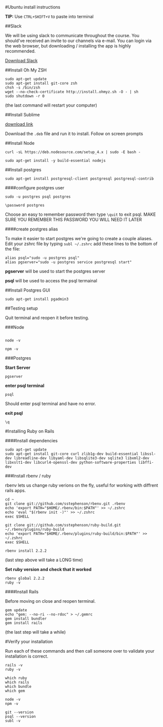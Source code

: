 #Ubuntu install instructions

**TIP:** Use `CTRL+SHIFT+V` to paste into terminal

##Slack

We will be using slack to communicate throughout the course. You should've received an invite to our channels via e-mail. You can login via the web browser, but downloading / installing the app is highly recommended.

[Download Slack](https://slack.com/downloads)

##Install Oh My ZSH

```
sudo apt-get update
sudo apt-get install git-core zsh
chsh -s /bin/zsh
wget --no-check-certificate http://install.ohmyz.sh -O - | sh
sudo shutdown -r 0
```
(the last command will restart your computer)


##Install Sublime

[download link](http://www.sublimetext.com/3)

Download the `.deb` file and run it to install. Follow on screen prompts


##Install Node

```
curl -sL https://deb.nodesource.com/setup_4.x | sudo -E bash -

sudo apt-get install -y build-essential nodejs
```

##Install postgres

```
sudo apt-get install postgresql-client postgresql postgresql-contrib
```

####configure postgres user

```
sudo -u postgres psql postgres

\password postgres

```

Choose an easy to remember password then type `\quit` to exit psql. MAKE SURE YOU REMEMBER THIS PASSWORD YOU WILL NEED IT LATER


####create postgres alias

To make it easier to start postgres we're going to create a couple aliases. Edit your zshrc file by typing `subl ~/.zshrc` add these lines to the bottom of the file:

```
alias psql="sudo -u postgres psql"
alias pgserver="sudo -u postgres service postgresql start"
```

**pgserver** will be used to start the postgres server

**psql** will be used to access the psql termainal


##Install Postgres GUI

```
sudo apt-get install pgadmin3
```

##Testing setup

Quit terminal and reopen it before testing.

###Node

```

node -v

npm -v

```

###Postgres

**Start Server**

```
pgserver
```

**enter psql terminal**

```
psql
```

Should enter psql terminal and have no error.

**exit psql**

```
\q
```


#Installing Ruby on Rails

####Install dependencies

```
sudo apt-get update
sudo apt-get install git-core curl zlib1g-dev build-essential libssl-dev libreadline-dev libyaml-dev libsqlite3-dev sqlite3 libxml2-dev libxslt1-dev libcurl4-openssl-dev python-software-properties libffi-dev
```

###Install rbenv / ruby

rbenv lets us change ruby verions on the fly, useful for working with diffrent rails apps.

```
cd ~
git clone git://github.com/sstephenson/rbenv.git .rbenv
echo 'export PATH="$HOME/.rbenv/bin:$PATH"' >> ~/.zshrc
echo 'eval "$(rbenv init -)"' >> ~/.zshrc
exec $SHELL

git clone git://github.com/sstephenson/ruby-build.git ~/.rbenv/plugins/ruby-build
echo 'export PATH="$HOME/.rbenv/plugins/ruby-build/bin:$PATH"' >> ~/.zshrc
exec $SHELL

rbenv install 2.2.2
```

(last step above will take a LONG time)

**Set ruby version and check that it worked**

```
rbenv global 2.2.2
ruby -v
```

####Install Rails

Before moving on close and reopen terminal.

```
gem update
echo "gem: --no-ri --no-rdoc" > ~/.gemrc
gem install bundler
gem install rails
```

(the last step will take a while)


#Verify your installation

Run each of these commands and then call someone over to validate your installation is correct.

```
rails -v
ruby -v

which ruby
which rails
which bundle
which gem

node -v
npm -v

git --version
psql --version
subl -v

```
